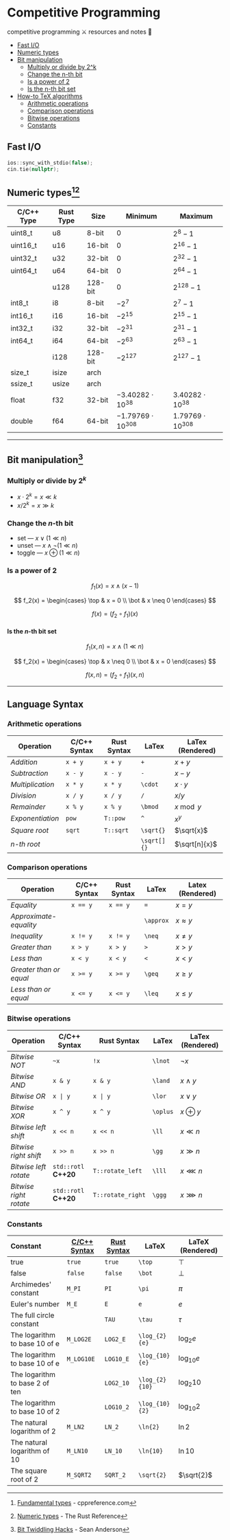 # Competitive Programming

competitive programming ⚔️ resources and notes 🤺

- [Fast I/O](#fast-io)
- [Numeric types](#numeric-types23)
- [Bit manipulation](#bit-manipulation4)
  - [Multiply or divide by 2^k](#multiply-or-divide-by-2k)
  - [Change the n-th bit](#change-the-n-th-bit)
  - [Is a power of 2](#is-a-power-of-2)
  - [Is the n-th bit set](#is-the-n-th-bit-set)
- [How-to TeX algorithms](#how-to-tex-algorithms)
  - [Arithmetic operations](#arithmetic-operations)
  - [Comparison operations](#comparison-operations)
  - [Bitwise operations](#bitwise-operations)
  - [Constants](#constants)

## Fast I/O

```cpp
ios::sync_with_stdio(false);
cin.tie(nullptr);
```

## Numeric types[^2][^3]

[^2]: [Fundamental types](https://en.cppreference.com/w/cpp/language/types) - cppreference.com
[^3]: [Numeric types](https://doc.rust-lang.org/reference/types/numeric.html) - The Rust Reference

| C/C++ Type | Rust Type | Size    | Minimum                   | Maximum                  |
|------------|-----------|---------|---------------------------|--------------------------|
| uint8_t    | u8        | 8-bit   | $0$                       | $2^{8}-1$                |
| uint16_t   | u16       | 16-bit  | $0$                       | $2^{16}-1$               |
| uint32_t   | u32       | 32-bit  | $0$                       | $2^{32}-1$               |
| uint64_t   | u64       | 64-bit  | $0$                       | $2^{64}-1$               |
|            | u128      | 128-bit | $0$                       | $2^{128}-1$              |
| int8_t     | i8        | 8-bit   | $-2^{7}$                  | $2^{7}-1$                |
| int16_t    | i16       | 16-bit  | $-2^{15}$                 | $2^{15}-1$               |
| int32_t    | i32       | 32-bit  | $-2^{31}$                 | $2^{31}-1$               |
| int64_t    | i64       | 64-bit  | $-2^{63}$                 | $2^{63}-1$               |
|            | i128      | 128-bit | $-2^{127}$                | $2^{127}-1$              |
| size_t     | isize     | arch    |                           |                          |
| ssize_t    | usize     | arch    |                           |                          |
| float      | f32       | 32-bit  | $-3.40282 \cdot 10^{38}$  | $3.40282 \cdot 10^{38}$  |
| double     | f64       | 64-bit  | $-1.79769 \cdot 10^{308}$ | $1.79769 \cdot 10^{308}$ |

---

## Bit manipulation[^4]

[^4]: [Bit Twiddling Hacks](https://graphics.stanford.edu/~seander/bithacks.html) - Sean Anderson

### Multiply or divide by $2^k$

- $x \cdot 2^k = x \ll k$
- $x / 2^k = x \gg k$

### Change the $n$-th bit

- set — $x \lor (1 \ll n)$
- unset — $x \land \lnot(1 \ll n)$
- toggle — $x \oplus (1 \ll n)$

### Is a power of $2$

$$f_1(x) = x \land (x - 1)$$

$$
f_2(x) =
\begin{cases}
  \top & x = 0 \\
  \bot & x \neq 0
\end{cases}
$$

$$f(x) = (f_2 \circ f_1)(x)$$

#### Is the $n$-th bit set

$$f_1(x, n) = x \land (1 \ll n)$$

$$
f_2(x) =
\begin{cases}
\top & x \neq 0 \\
\bot & x = 0
\end{cases}
$$

$$f(x, n) = (f_2 \circ f_1)(x, n)$$

---

## Language Syntax

### Arithmetic operations

| Operation        | C/C++ Syntax    | Rust Syntax | LaTex       | LaTex (Rendered) |
|------------------|-----------------|-------------|-------------|------------------|
| *Addition*       | `x + y`         | `x + y`     | `+`         | $x + y$          |
| *Subtraction*    | `x - y`         | `x - y`     | `-`         | $x - y$          |
| *Multiplication* | `x * y`         | `x * y`     | `\cdot`     | $x \cdot y$      |
| *Division*       | `x / y`         | `x / y`     | `/`         | $x / y$          |
| *Remainder*      | `x % y`         | `x % y`     | `\bmod`     | $x \bmod y$      |
| *Exponentiation* | `pow`           | `T::pow`    | `^`         | $x ^ y$          |
| *Square root*    | `sqrt`          | `T::sqrt`   | `\sqrt{}`   | $\sqrt{x}$       |
| $n$*-th root*    |                 |             | `\sqrt[]{}` | $\sqrt[n]{x}$    |

### Comparison operations

| Operation               | C/C++ Syntax | Rust Syntax | LaTex     | Latex (Rendered) |
|-------------------------|--------------|-------------|-----------|------------------|
| *Equality*              | `x == y`     | `x == y`    | `=`       | $x = y$          |
| *Approximate-equality*  |              |             | `\approx` | $x \approx y$    |
| *Inequality*            | `x != y`     | `x != y`    | `\neq`    | $x \neq y$       |
| *Greater than*          | `x > y`      | `x > y`     | `>`       | $x > y$          |
| *Less than*             | `x < y`      | `x < y`     | `<`       | $x < y$          |
| *Greater than or equal* | `x >= y`     | `x >= y`    | `\geq`    | $x \geq y$       |
| *Less than or equal*    | `x <= y`     | `x <= y`    | `\leq`    | $x \leq y$       |

### Bitwise operations

| Operation              | C/C++ Syntax          | Rust Syntax       | LaTex    | LaTex (Rendered) |
|------------------------|-----------------------|-------------------|----------|------------------|
| *Bitwise NOT*          | `~x`                  | `!x`              | `\lnot`  | $\lnot x$        |
| *Bitwise AND*          | `x & y`               | `x & y`           | `\land`  | $x \land y$      |
| *Bitwise OR*           | `x \| y`              | `x \| y`          | `\lor`   | $x \lor y$       |
| *Bitwise XOR*          | `x ^ y`               | `x ^ y`           | `\oplus` | $x \oplus y$     |
| *Bitwise left shift*   | `x << n`              | `x << n`          | `\ll`    | $x \ll n$        |
| *Bitwise right shift*  | `x >> n`              | `x >> n`          | `\gg`    | $x \gg n$        |
| *Bitwise left rotate*  | `std::rotl` **C++20** | `T::rotate_left`  | `\lll`   | $x \lll n$       |
| *Bitwise right rotate* | `std::rotl` **C++20** | `T::rotate_right` | `\ggg`   | $x \ggg n$       |

### Constants

| Constant                       | [C/C++ Syntax][constants-c] | [Rust Syntax][constants-rust] | LaTeX          | LaTeX (Rendered) |
|:-------------------------------|-----------------------------|-------------------------------|----------------|------------------|
| true                           | `true`                      | `true`                        | `\top`         | $\top$           |
| false                          | `false`                     | `false`                       | `\bot`         | $\bot$           |
| Archimedes' constant           | `M_PI`                      | `PI`                          | `\pi`          | $\pi$            |
| Euler's number                 | `M_E`                       | `E`                           | `e`            | $e$              |
| The full circle constant       |                             | `TAU`                         | `\tau`         | $\tau$           |
| The logarithm to base 10 of e  | `M_LOG2E`                   | `LOG2_E`                      | `\log_{2}{e}`  | $\log_{2}{e}$    |
| The logarithm to base 10 of e  | `M_LOG10E`                  | `LOG10_E`                     | `\log_{10}{e}` | $\log_{10}{e}$   |
| The logarithm to base 2 of ten |                             | `LOG2_10`                     | `\log_{2}{10}` | $\log_{2}{10}$   |
| The logarithm to base 10 of 2  |                             | `LOG10_2`                     | `\log_{10}{2}` | $\log_{10}{2}$   |
| The natural logarithm of 2     | `M_LN2`                     | `LN_2`                        | `\ln{2}`       | $\ln{2}$         |
| The natural logarithm of 10    | `M_LN10`                    | `LN_10`                       | `\ln{10}`      | $\ln{10}$        |
| The square root of 2           | `M_SQRT2`                   | `SQRT_2`                      | `\sqrt{2}`     | $\sqrt{2}$       |

[constants-c]: https://pubs.opengroup.org/onlinepubs/9699919799/basedefs/math.h.html "math.h"
[constants-rust]: https://doc.rust-lang.org/core/f64/consts/index.html "core::{f64, f32}::consts"
